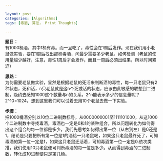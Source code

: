 ```yaml
---

layout: post
categories: [Algorithms]
tags: [毒酒, 算法， Print Thoughts]

---
```

**题目：**  
有1000桶酒，其中1桶有毒。而一旦吃了，毒性会在1周后发作。现在我们用小老鼠做实验，要在1周后找出那桶毒酒，问最少需要多少老鼠，如何检测（老鼠的使用量越少越好，注意，毒性1周后才会发作，而且一周后必须出结果，所以时间紧迫） 

**思路：**  
为何需要老鼠做实验，显然是根据老鼠的死活来判断酒的毒性，每一只老鼠只有2种状态，死和活，n只老鼠就是这n个死或活的状态，应该由此敏感的联想到二进制，隐约去感知1000这个数量与n的关系，2^n能表示多少的信息量呢？2^10=1024，想到这里我们可以试着去用10个老鼠去做一下实验。 

**步骤：**  
把1000桶酒分别以10位二进制数标号，从0000000001至1111101000，从这1000个二进制数中寻找毒酒，毒酒也一定是0和1的某种组合，所以问题转化为如何得出这个组合的每一位都是多少，我们先思考如何得出第一位（从右到左）是0还是1，结论是只要把所有第一位是1的酒给一只老鼠喝，如果这只老鼠最终死了，可知毒酒的第一位一定是1，如果这只老鼠还活着，可知毒酒第一位一定是0.依次类推，我们使用10只老鼠便可判断毒酒的每一位是多少。从而得到毒酒的二进制数，转化成10进制便只是第几桶。
